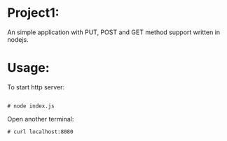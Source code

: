 Project1:
==========

An simple application with PUT, POST and GET method support written in nodejs.

Usage:
=======

To start http server:
```shell

# node index.js
```

Open another terminal:
```shell
# curl localhost:8080
```

